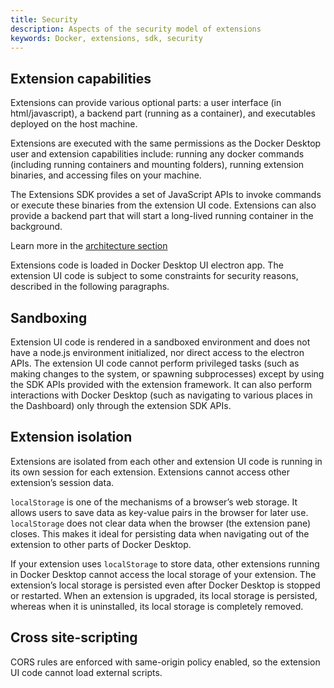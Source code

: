 ```yaml
---
title: Security
description: Aspects of the security model of extensions
keywords: Docker, extensions, sdk, security
---
```


## Extension capabilities

Extensions can provide various optional parts: a user interface (in html/javascript), a backend part (running as a container), and executables deployed on the host machine.

Extensions are executed with the same permissions as the Docker Desktop user and extension capabilities include: running any docker commands (including running containers and mounting folders), running extension binaries, and accessing files on your machine.

The Extensions SDK provides a set of JavaScript APIs to invoke commands or execute these binaries from the extension UI code. Extensions can also provide a backend part that will start a long-lived running container in the background.

Learn more in the [architecture section](https://docs.docker.com/desktop/extensions-sdk/architecture/)

Extensions code is loaded in Docker Desktop UI electron app. The extension UI code is subject to some constraints for security reasons, described in the following paragraphs.

## Sandboxing

Extension UI code is rendered in a sandboxed environment and does not have a node.js environment initialized, nor direct access to the electron APIs.
The extension UI code cannot perform privileged tasks (such as making changes to the system, or spawning subprocesses) except by using the SDK APIs provided with the extension framework.
It can also perform interactions with Docker Desktop (such as navigating to various places in the Dashboard) only through the extension SDK APIs.

## Extension isolation

Extensions are isolated from each other and extension UI code is running in its own session for each extension. Extensions cannot access other extension’s session data.

`localStorage` is one of the mechanisms of a browser’s web storage. It allows users to save data as key-value pairs in the browser for later use. `localStorage` does not clear data when the browser (the extension pane) closes. This makes it ideal for persisting data when navigating out of the extension to other parts of Docker Desktop.

If your extension uses `localStorage` to store data, other extensions running in Docker Desktop cannot access the local storage of your extension. The extension’s local storage is persisted even after Docker Desktop is stopped or restarted. When an extension is upgraded, its local storage is persisted, whereas when it is uninstalled, its local storage is completely removed.

## Cross site-scripting

CORS rules are enforced with same-origin policy enabled, so the extension UI code cannot load external scripts.
